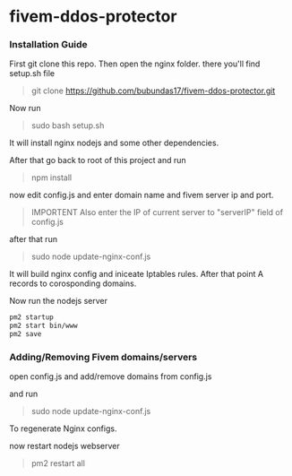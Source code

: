# fivem-ddos-protector

### Installation Guide

First git clone this repo.
Then open the nginx folder.
there you'll find setup.sh file
> git clone https://github.com/bubundas17/fivem-ddos-protector.git

Now run
> sudo bash setup.sh

It will install nginx nodejs and some other dependencies.

After that go back to root of this project and run 
> npm install

now edit config.js and enter domain name and fivem server ip and port. 

> IMPORTENT 
Also enter the IP of current server to "serverIP" field of config.js

after that run
> sudo node update-nginx-conf.js

It will build nginx config and iniceate Iptables rules.
After that point A records to corosponding domains.

Now run the nodejs server

```bash
pm2 startup
pm2 start bin/www
pm2 save
```

### Adding/Removing Fivem domains/servers

open config.js
and add/remove domains from config.js

and run 
> sudo node update-nginx-conf.js

To regenerate Nginx configs.

now restart nodejs webserver

> pm2 restart all

